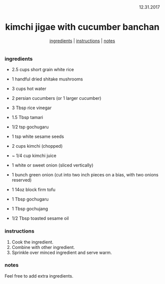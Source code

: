 <p align="right">12.31.2017</p>

<h1 align="center">kimchi jigae with cucumber banchan</h1>

<div align="center">
  <a href="#ingredients">ingredients</a> | 
  <a href="#instructions">instructions</a> | 
  <a href="#notes">notes</a>
</div>
<br>

### ingredients
- 2.5 cups short grain white rice


- 1 handful dried shitake mushrooms
- 3 cups hot water


- 2 persian cucumbers (or 1 larger cucumber)
- 3 Tbsp rice vinegar
- 1.5 Tbsp tamari
- 1/2 tsp gochugaru
- 1 tsp white sesame seeds


- 2 cups kimchi (chopped)
- ~ 1/4 cup kimchi juice
- 1 white or sweet onion (sliced vertically)
- 1 bunch green onion (cut into two inch pieces on a bias, with two onions reserved)
- 1 14oz block firm tofu
- 1 Tbsp gochugaru
- 1 Tbsp gochujang
- 1/2 Tbsp toasted sesame oil


### instructions
1. Cook the ingredient.  
2. Combine with other ingredient. 
3. Sprinkle over minced ingredient and serve warm.

### notes
Feel free to add extra ingredients. 

